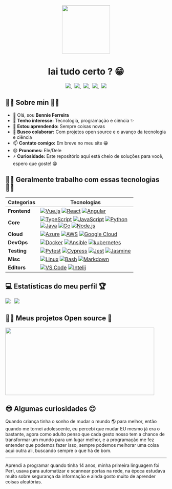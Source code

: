 <div align="center">
    <a href="https://github.com/antonkomarev/github-profile-views-counter"><img width="150px" src="https://komarev.com/ghpvc/?username=bennie-ferreira&style=flat&color=00E687&label=Visitantes&abbreviated=true"/></a>
</div>

<h1 align="center"> Iai tudo certo ? 😁 </h1>

<div align="center">
    <a target="_blank" href="https://www.instagram.com/bennie.ferreira">
        <img src="https://img.shields.io/badge/Instagram-00E687?style=for-the-badge&logo=instagram&logoColor=white">
    </a>
    &nbsp;
    <a target="_blank" href="https://medium.com/@bennieferreira">
        <img src="https://img.shields.io/badge/Medium-00E687?style=for-the-badge&logo=medium&logoColor=0F1923">
    </a>
    &nbsp;
    <a target="_blank" href="https://www.linkedin.com/in/bennie-ferreira">
        <img src="https://img.shields.io/badge/LinkedIn-00E687?style=for-the-badge&logo=linkedin&logoColor=0F1923">
    </a>
    &nbsp;
    <a target="_blank" href="https://dev.to/bennieferreira">
        <img src="https://img.shields.io/badge/dev.to-0A0A0A?style=for-the-badge&logo=dev.to&logoColor=00E687">
    </a>
    &nbsp;
    <a target="_blank" href="#!">
        <img src="https://img.shields.io/badge/YouTube-00E687?style=for-the-badge&logo=youtube&logoColor=0F1923">
    </a>
</div>

<h2> 👨‍💻 Sobre min 👨‍💼 </h2>

- 👋 Olá, sou **Bennie Ferreira**
- 👀 **Tenho interesse:** Tecnologia, programação e ciência ✨
- 🌱 **Estou aprendendo:** Sempre coisas novas
- 💞️ **Busco colaborar:** Com projetos open source e o avanço da tecnologia e ciência
- 📫 **Contato comigo:** Em breve no meu site 😁
- 😄 **Pronomes:** Ele/Dele
- ⚡ **Curiosidade:** Este repositório aqui está cheio de soluções para você, espero que goste! 😁

<h2> 🧑‍🚀 Geralmente trabalho com essas tecnologias 🧑‍🚀 </h2>

<p>
    
| **Categorias** | **Tecnologias** |
| - | - |
**Frontend** | [![Vue.js](https://img.shields.io/static/v1?label=&message=Vue.js&color=4FC08D&logo=vuedotjs&logoColor=FFFFFF)](https://vuejs.org/) [![React](https://img.shields.io/static/v1?label=&message=React&color=61DAFB&logo=react&logoColor=FFFFFF)](https://reactjs.org/) [![Angular](https://img.shields.io/static/v1?label=&message=Angular&color=DD0031&logo=angular&logoColor=FFFFFF)](https://angularjs.org/)
**Core** | [![TypeScript](https://img.shields.io/static/v1?label=&message=TypeScript&color=3178C6&logo=typescript&logoColor=FFFFFF)](https://www.typescriptlang.org/) [![JavaScript](https://img.shields.io/static/v1?label=&message=JavaScript&color=F7DF1E&logo=javascript&logoColor=FFFFFF)](https://www.javascript.com/) [![Python](https://img.shields.io/static/v1?label=&message=Python&color=3C78A9&logo=python&logoColor=FFFFFF)](https://www.python.org/)<br>[![Java](https://img.shields.io/static/v1?label=&message=Java&color=007396&logo=java&logoColor=FFFFFF)](https://www.java.com/) [![Go](https://img.shields.io/static/v1?label=&message=Go&color=00ADD8&logo=go&logoColor=FFFFFF)](https://go.dev/) [![Node.js](https://img.shields.io/static/v1?label=&message=Node.js&color=339933&logo=nodedotjs&logoColor=FFFFFF)](https://nodejs.org/)
**Cloud** | [![Azure](https://img.shields.io/static/v1?label=&message=Azure&color=0078D4&logo=microsoftazure&logoColor=FFFFFF)](https://azure.microsoft.com/) [![AWS](https://img.shields.io/static/v1?label=&message=AWS&color=232F3E&logo=amazonaws&logoColor=FFFFF)](https://aws.amazon.com/) [![Google Cloud](https://img.shields.io/static/v1?label=&message=GCP&color=4285F4&logo=googlecloud&logoColor=FFFFFF)](https://cloud.google.com/)
**DevOps** | [![Docker](https://img.shields.io/static/v1?label=&message=Docker&color=2496ED&logo=docker&logoColor=FFFFFF)](https://docker.com/) [![Ansible](https://img.shields.io/static/v1?label=&message=Ansible&color=EE0000&logo=ansible&logoColor=FFFFFF)](https://www.ansible.com/) [![kubernetes](https://img.shields.io/static/v1?label=&message=kubernetes&color=232F3E&logo=kubernetes&logoColor=FFFFF)](https://kubernetes.io/)
**Testing** | [![Pytest](https://img.shields.io/static/v1?label=&message=pytest&color=232F3E&logo=pytest&logoColor=FFFFF)](https://docs.pytest.org) [![Cypress](https://img.shields.io/static/v1?label=&message=Cypress&color=17202C&logo=cypress&logoColor=FFFFFF)](https://www.cypress.io/) [![Jest](https://img.shields.io/static/v1?label=&message=Jest&color=C21325&logo=jest&logoColor=FFFFFF)](https://jestjs.io/) [![Jasmine](https://img.shields.io/static/v1?label=&message=Jasmine&color=9013FE&logo=jasmine&logoColor=FFFFF)](https://jasmine.github.io/)
**Misc** | [![Linux](https://img.shields.io/static/v1?label=&message=Linux&color=FCC624&logo=linux&logoColor=FFFFFF)](https://www.linux.org/) [![Bash](https://img.shields.io/static/v1?label=&message=Bash&color=4EAA25&logo=gnubash&logoColor=FFFFFF)](https://www.gnu.org/software/bash/) [![Markdown](https://img.shields.io/static/v1?label=&message=Markdown&color=000000&logo=markdown&logoColor=FFFFFF)](https://en.wikipedia.org/wiki/Markdown)
**Editors** | [![VS Code](https://img.shields.io/static/v1?label=&message=VS%20Code&color=9013FE&logo=visualstudiocode&logoColor=FFFFFF)](https://code.visualstudio.com/) [![Intelij](https://img.shields.io/static/v1?label=&message=intellij&color=000000&logo=intellijidea&logoColor=FFFFF)](https://www.jetbrains.com)

</p>

<h2>💻 Estatísticas do meu perfil 🏆 </h2>

<div>
    <img src="https://github-readme-stats.vercel.app/api?username=bennie-ferreira&show_icons=true&show=reviews,discussions_started,discussions_answered,prs_merged,prs_merged_percentage&rank_icon=github&theme=dark&count_private=true&bg_color=0F1923&title_color=00E687&border_radius=0"/> &nbsp;
    <img src="https://github-readme-stats.vercel.app/api/top-langs/?username=bennie-ferreira&show_icons=true&theme=dark&count_private=true&bg_color=0F1923&title_color=00E687&border_radius=0"/>
</div>

<h2> 👨‍🔬 Meus projetos Open source 🧪 </h2>

<div>
    <img src="https://github-readme-stats.vercel.app/api/pin/?username=bennie-ferreira&repo=gostack&theme=dark&bg_color=0F1923&title_color=00E687&border_radius=0" width="465p" height="210"/>
</div>

<h2> 😎 Algumas curiosidades 😊 </h2>

<div>
Quando criança tinha o sonho de mudar o mundo 🌎 para melhor, então quando me tornei adolescente, eu percebi que mudar EU mesmo já era o bastante, agora como adulto penso que cada gesto nosso tem a chance de transformar um mundo para um lugar melhor, e a programação me fez entender que podemos fazer isso, sempre podemos melhorar uma coisa aqui outra ali, buscando sempre o que há de bom.

<hr/>

Aprendi a programar quando tinha 14 anos, minha primeira linguagem foi Perl, usava para automatizar e scannear portas na rede, na época estudava muito sobre segurança da informação e ainda gosto muito de aprender coisas aleatórias.

</div>
